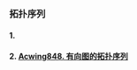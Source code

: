 ### 拓扑序列

#### 1. []()


#### 2. [Acwing848. 有向图的拓扑序列](/acwing/Section%203/5_%E6%9C%89%E5%90%91%E5%9B%BE%E7%9A%84%E6%8B%93%E6%89%91%E5%BA%8F%E5%88%97.cpp)
